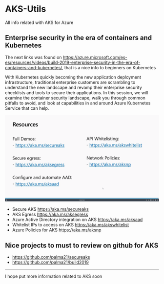 # AKS-Utils

All info related with AKS for Azure

## Enterprise security in the era of containers and Kubernetes

The next links was found on <https://azure.microsoft.com/es-es/resources/videos/build-2019-enterprise-security-in-the-era-of-containers-and-kubernetes/>, that is a nice info to beginners on Kubernetes

With Kubernetes quickly becoming the new application deployment infrastructure, traditional enterprise customers are scrambling to understand the new landscape and revamp their enterprise security checklists and tools to secure their applications. In this session, we will examine the container security landscape, walk you through common pitfalls to avoid, and look at capabilities in and around Azure Kubernetes Service that can help.

![aks-links](/assets/aks-links.png)

- Secure AKS <https://aka.ms/secureaks>
- AKS Egress <https://aka.ms/aksegress>
- Azure Active Directory integration on AKS <https://aka.ms/aksaad>
- Whitelist IPs to access on AKS <https://aka.ms/akswhitelist>
- Azure Policies for AKS <https://aka.ms/aksnp>

## Nice projects to must to review on github for AKS

- <https://github.com/palma21/secureaks>
- <https://github.com/palma21/build2019>

---

I hope put more information related to AKS soon
